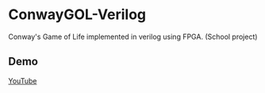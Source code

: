 # ConwayGOL-Verilog
Conway's Game of Life implemented in verilog using FPGA. (School project)

## Demo
[YouTube](https://youtu.be/BAjx1PjmUZs)
